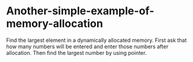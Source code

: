 # Another-simple-example-of-memory-allocation
 Find the largest element in a dynamically allocated memory. First ask that how many numbers will be entered and enter those numbers after allocation. Then find the largest number by using pointer. 
